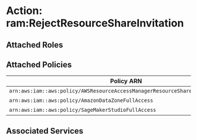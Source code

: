 # Action: ram:RejectResourceShareInvitation

## Attached Roles

## Attached Policies

| Policy ARN | Policy Name |
|------------|-------------|
| `arn:aws:iam::aws:policy/AWSResourceAccessManagerResourceShareParticipantAccess` | [AWSResourceAccessManagerResourceShareParticipantAccess](../policies.md#awsresourceaccessmanagerresourceshareparticipantaccess) |
| `arn:aws:iam::aws:policy/AmazonDataZoneFullAccess` | [AmazonDataZoneFullAccess](../policies.md#amazondatazonefullaccess) |
| `arn:aws:iam::aws:policy/SageMakerStudioFullAccess` | [SageMakerStudioFullAccess](../policies.md#sagemakerstudiofullaccess) |

## Associated Services


